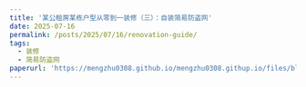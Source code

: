 ```yaml
---
title: '某公租房某栋户型从零到一装修（三）：自装简易防盗网'
date: 2025-07-16
permalink: /posts/2025/07/16/renovation-guide/
tags:
  - 装修
  - 简易防盗网
paperurl: 'https://mengzhu0308.github.io/mengzhu0308.githup.io/files/blog/rental-renovation-guide/2025-07-16-renovation-guide.pdf'
---
```

